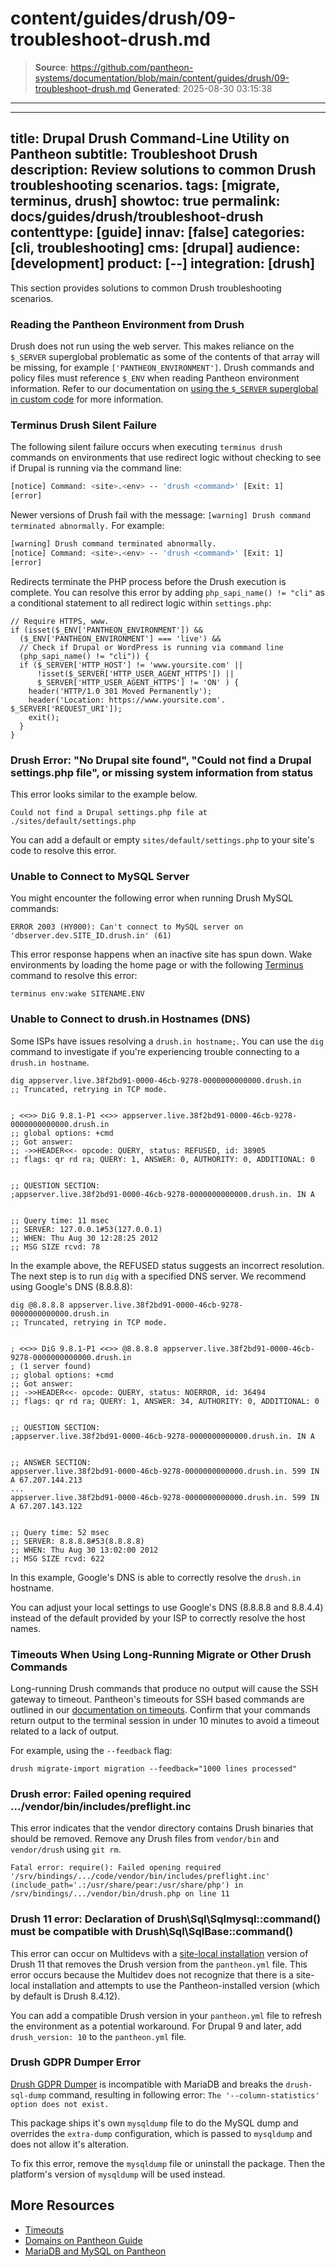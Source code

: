# content/guides/drush/09-troubleshoot-drush.md

> **Source**: https://github.com/pantheon-systems/documentation/blob/main/content/guides/drush/09-troubleshoot-drush.md
> **Generated**: 2025-08-30 03:15:38

---

---
title: Drupal Drush Command-Line Utility on Pantheon
subtitle: Troubleshoot Drush
description: Review solutions to common Drush troubleshooting scenarios.
tags: [migrate, terminus, drush]
showtoc: true
permalink: docs/guides/drush/troubleshoot-drush
contenttype: [guide]
innav: [false]
categories: [cli, troubleshooting]
cms: [drupal]
audience: [development]
product: [--]
integration: [drush]
---

This section provides solutions to common Drush troubleshooting scenarios.

### Reading the Pantheon Environment from Drush

Drush does not run using the web server. This makes reliance on the `$_SERVER` superglobal problematic as some of the contents of that array will be missing, for example `['PANTHEON_ENVIRONMENT']`. Drush commands and policy files must reference `$_ENV` when reading Pantheon environment information. Refer to our documentation on [using the `$_SERVER` superglobal in custom code](/guides/environment-configuration/read-environment-config/#using-_server) for more information.

### Terminus Drush Silent Failure

The following silent failure occurs when executing `terminus drush` commands on environments that use redirect logic without checking to see if Drupal is running via the command line:

```bash
[notice] Command: <site>.<env> -- 'drush <command>' [Exit: 1]
[error]
```

Newer versions of Drush fail with the message: `[warning] Drush command terminated abnormally.` For example:

```bash
[warning] Drush command terminated abnormally.
[notice] Command: <site>.<env> -- 'drush <command>' [Exit: 1]
[error]
```

Redirects terminate the PHP process before the Drush execution is complete. You can resolve this error by adding `php_sapi_name() != "cli"` as a conditional statement to all redirect logic within `settings.php`:

```php:title=settings.php
// Require HTTPS, www.
if (isset($_ENV['PANTHEON_ENVIRONMENT']) &&
  ($_ENV['PANTHEON_ENVIRONMENT'] === 'live') &&
  // Check if Drupal or WordPress is running via command line
  (php_sapi_name() != "cli")) {
  if ($_SERVER['HTTP_HOST'] != 'www.yoursite.com' ||
      !isset($_SERVER['HTTP_USER_AGENT_HTTPS']) ||
      $_SERVER['HTTP_USER_AGENT_HTTPS'] != 'ON' ) {
    header('HTTP/1.0 301 Moved Permanently');
    header('Location: https://www.yoursite.com'. $_SERVER['REQUEST_URI']);
    exit();
  }
}
```

### Drush Error: "No Drupal site found", "Could not find a Drupal settings.php file", or missing system information from status

This error looks similar to the example below.

```none
Could not find a Drupal settings.php file at ./sites/default/settings.php
```

You can add a default or empty `sites/default/settings.php` to your site's code to resolve this error.

### Unable to Connect to MySQL Server

You might encounter the following error when running Drush MySQL commands:

```none
ERROR 2003 (HY000): Can't connect to MySQL server on 'dbserver.dev.SITE_ID.drush.in' (61)
```

This error response happens when an inactive site has spun down. Wake environments by loading the home page or with the following [Terminus](/terminus) command to resolve this error:

```bash{promptUser: user}
terminus env:wake SITENAME.ENV
```

### Unable to Connect to drush.in Hostnames (DNS)

Some ISPs have issues resolving a `drush.in hostname;`. You can use the `dig` command to investigate if you're experiencing trouble connecting to a `drush.in hostname`.

```bash{outputLines:2-19}
dig appserver.live.38f2bd91-0000-46cb-9278-0000000000000.drush.in
;; Truncated, retrying in TCP mode.


; <<>> DiG 9.8.1-P1 <<>> appserver.live.38f2bd91-0000-46cb-9278-0000000000000.drush.in
;; global options: +cmd
;; Got answer:
;; ->>HEADER<<- opcode: QUERY, status: REFUSED, id: 38905
;; flags: qr rd ra; QUERY: 1, ANSWER: 0, AUTHORITY: 0, ADDITIONAL: 0


;; QUESTION SECTION:
;appserver.live.38f2bd91-0000-46cb-9278-0000000000000.drush.in. IN A


;; Query time: 11 msec
;; SERVER: 127.0.0.1#53(127.0.0.1)
;; WHEN: Thu Aug 30 12:28:25 2012
;; MSG SIZE rcvd: 78
```

In the example above, the REFUSED status suggests an incorrect resolution. The next step is to run `dig` with a specified DNS server. We recommend using Google's DNS (8.8.8.8):

```bash{outputLines:2-26}
dig @8.8.8.8 appserver.live.38f2bd91-0000-46cb-9278-0000000000000.drush.in
;; Truncated, retrying in TCP mode.


; <<>> DiG 9.8.1-P1 <<>> @8.8.8.8 appserver.live.38f2bd91-0000-46cb-9278-0000000000000.drush.in
; (1 server found)
;; global options: +cmd
;; Got answer:
;; ->>HEADER<<- opcode: QUERY, status: NOERROR, id: 36494
;; flags: qr rd ra; QUERY: 1, ANSWER: 34, AUTHORITY: 0, ADDITIONAL: 0


;; QUESTION SECTION:
;appserver.live.38f2bd91-0000-46cb-9278-0000000000000.drush.in. IN A


;; ANSWER SECTION:
appserver.live.38f2bd91-0000-46cb-9278-0000000000000.drush.in. 599 IN A 67.207.144.213
...
appserver.live.38f2bd91-0000-46cb-9278-0000000000000.drush.in. 599 IN A 67.207.143.122


;; Query time: 52 msec
;; SERVER: 8.8.8.8#53(8.8.8.8)
;; WHEN: Thu Aug 30 13:02:00 2012
;; MSG SIZE rcvd: 622
```

In this example, Google's DNS is able to correctly resolve the `drush.in` hostname.

You can adjust your local settings to use Google's DNS (8.8.8.8 and 8.8.4.4) instead of the default provided by your ISP to correctly resolve the host names.

### Timeouts When Using Long-Running Migrate or Other Drush Commands

Long-running Drush commands that produce no output will cause the SSH gateway to timeout. Pantheon's timeouts for SSH based commands are outlined in our [documentation on timeouts](/timeouts). Confirm that your commands return output to the terminal session in under 10 minutes to avoid a timeout related to a lack of output.

For example, using the `--feedback` flag:

```bash{promptUser: user}
drush migrate-import migration --feedback="1000 lines processed"
```

### Drush error: Failed opening required .../vendor/bin/includes/preflight.inc

This error indicates that the vendor directory contains Drush binaries that should be removed. Remove any Drush files from `vendor/bin` and `vendor/drush` using `git rm`.

```none
Fatal error: require(): Failed opening required '/srv/bindings/.../code/vendor/bin/includes/preflight.inc' (include_path='.:/usr/share/pear:/usr/share/php') in /srv/bindings/.../vendor/bin/drush.php on line 11
```

### Drush 11 error: Declaration of Drush\Sql\Sqlmysql::command() must be compatible with Drush\Sql\SqlBase::command()

This error can occur on Multidevs with a [site-local installation](/guides/drush/drush-versions#site-local-drush-usage) version of Drush 11 that removes the Drush version from the `pantheon.yml` file. This error occurs because the Multidev does not recognize that there is a site-local installation and attempts to use the Pantheon-installed version (which by default is Drush 8.4.12).

You can add a compatible Drush version in your `pantheon.yml` file to refresh the environment as a potential workaround. For Drupal 9 and later, add `drush_version: 10` to the `pantheon.yml` file.

### Drush GDPR Dumper Error
[Drush GDPR Dumper](https://github.com/druidfi/drush-gdpr-dumper) is incompatible with MariaDB and breaks the `drush-sql-dump` command, resulting in following error: `The '--column-statistics' option does not exist.`

This package ships it's own `mysqldump` file to do the MySQL dump and overrides the `extra-dump` configuration, which is passed to `mysqldump` and does not allow it's alteration.

To fix this error, remove the `mysqldump` file or uninstall the package. Then the platform's version of `mysqldump` will be used instead.

## More Resources

- [Timeouts](/timeouts)
- [Domains on Pantheon Guide](/guides/domains/dns)
- [MariaDB and MySQL on Pantheon](/guides/mariadb-mysql/mysql-workbench)